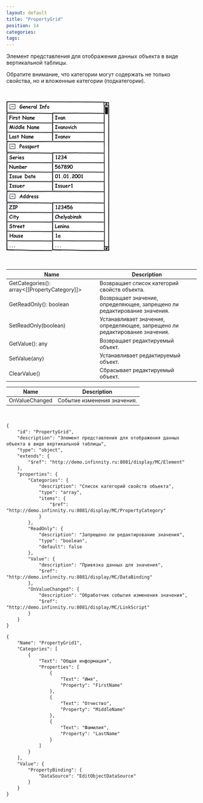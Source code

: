 ```yaml
---
layout: default
title: "PropertyGrid"
position: 14
categories: 
tags: 
---
```


Элемент представления для отображения данных объекта в виде вертикальной таблицы.

Обратите внимание, что категории могут содержать не только свойства, но и вложенные категории (подкатегории).

 

![](PropertyGrid_Ex1.png)

 

|Name|Description|
|----|-----------|
|GetCategories(): array<[[PropertyCategory]]>|Возвращает список категорий свойств объекта.|
|GetReadOnly(): boolean|Возвращает значение, определяющее, запрещено ли редактирование значения.|
|SetReadOnly(boolean)|Устанавливает значение, определяющее, запрещено ли редактирование значения.|
|GetValue(): any|Возвращает редактируемый объект.|
|SetValue(any)|Устанавливает редактируемый объект.|
|ClearValue()|Сбрасывает редактируемый объект.|

|Name|Description|
|----|-----------|
|OnValueChanged|Событие изменения значения.|

    

```
{
	"id": "PropertyGrid",
	"description": "Элемент представления для отображения данных объекта в виде вертикальной таблицы",
	"type": "object",
	"extends": {
		"$ref": "http://demo.infinnity.ru:8081/display/MC/Element"
	},
	"properties": {
		"Categories": {
			"description": "Список категорий свойств объекта",
			"type": "array",
			"items": {
				"$ref": "http://demo.infinnity.ru:8081/display/MC/PropertyCategory"
			}
		},
		"ReadOnly": {
			"description": "Запрещено ли редактирование значения",
			"type": "boolean",
			"default": false
		},
		"Value": {
			"description": "Привязка данных для значения",
			"$ref": "http://demo.infinnity.ru:8081/display/MC/DataBinding"
		},
		"OnValueChanged": {
			"description": "Обработчик события изменения значения",
			"$ref": "http://demo.infinnity.ru:8081/display/MC/LinkScript"
		}
	}
}
```

```
{
	"Name": "PropertyGrid1",
	"Categories": [
		{
			"Text": "Общая информация",
			"Properties": [
				{
					"Text": "Имя",
					"Property": "FirstName"
				},
				{
					"Text": "Отчество",
					"Property": "MiddleName"
				},
				{
					"Text": "Фамилия",
					"Property": "LastName"
				}
			]
		}
	],
	"Value": {
		"PropertyBinding": {
			"DataSource": "EditObjectDataSource"
		}
	}
}
```

 

 

